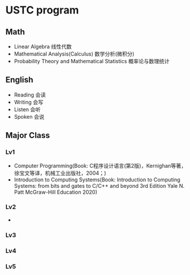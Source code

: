 # USTC program
## Math
- Linear Algebra	线性代数
- Mathematical Analysis(Calculus)	数学分析(微积分)
- Probability Theory and Mathematical Statistics	概率论与数理统计

## English
- Reading	会读
- Writing	会写
- Listen	会听
- Spoken	会说

## Major Class
### Lv1
- Computer Programming(Book: C程序设计语言(第2版)，Kernighan等著，徐宝文等译，机械工业出版社，2004；)
- Introduction to Computing Systems(Book: Introduction to Computing Systems: from bits and gates to C/C++ and beyond 3rd Edition Yale N. Patt McGraw-Hill Education 2020)

### Lv2
- 

### Lv3

### Lv4

### Lv5